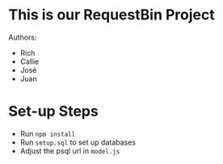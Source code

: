# This is our RequestBin Project

Authors:
* Rich
* Callie
* José
* Juan

# Set-up Steps
- Run `npm install`
- Run `setup.sql` to set up databases
- Adjust the psql url in `model.js`
